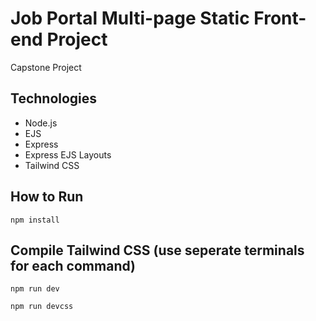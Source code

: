 # Job Portal Multi-page Static Front-end Project

Capstone Project

## Technologies

- Node.js
- EJS
- Express
- Express EJS Layouts
- Tailwind CSS

## How to Run

```
npm install
```

## Compile Tailwind CSS (use seperate terminals for each command)

```
npm run dev
```

```
npm run devcss
```
